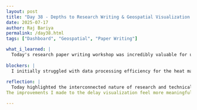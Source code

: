 ```yaml
---
layout: post
title: "Day 38 - Depths to Research Writing & Geospatial Visualization Progress"
date: 2025-07-17
author: Raj Bariya
permalink: /day38.html
tags: ["Dashboard", "Geospatial", "Paper Writing"]

what_i_learned: |
  Today's research paper writing workshop was incredibly valuable for understanding the structure and methodology behind academic publications. The session emphasized the importance of crafting compelling abstracts that effectively summarize methodology, findings, and implications. I learned how to structure literature reviews to build strong foundations for research questions, and discovered best practices for presenting data and visualizations in academic contexts. The workshop also highlighted the iterative nature of research writing, showing how papers evolve from initial drafts through peer review incorporation. The Kahoot quiz helped reinforce these concepts and highlighted areas where I need to strengthen my understanding of academic writing conventions. On the technical side, working on the geospatial heat map taught me more about optimizing visualization performance and improving data representation clarity.
  
blockers: |
  I initially struggled with data processing efficiency for the heat map, as large datasets were causing rendering delays. I also need to better understand which visualization techniques work best for different types of geospatial delay data.
  
reflection: |
  Today highlighted the interconnected nature of research and technical development. The paper writing workshop reinforced how important clear communication is - not just in academic writing, but also in presenting technical work like the geospatial heat map.
The improvements I made to the delay visualization feel more meaningful now that I understand how to properly document and communicate the methodology behind them. The workshop emphasized that good research isn't just about finding insights, but about presenting them in a way that others can understand and build upon. Preparing for Dr. Kofi's presentation made me think critically about what aspects of our work are most important to highlight. It's exciting to see how the various components of our project are coming together into something cohesive and presentable. Looking forward to applying today's writing lessons to document our technical progress more effectively and to continue refining the heat map visualization based on what we've learned about effective data presentation.

---
```

